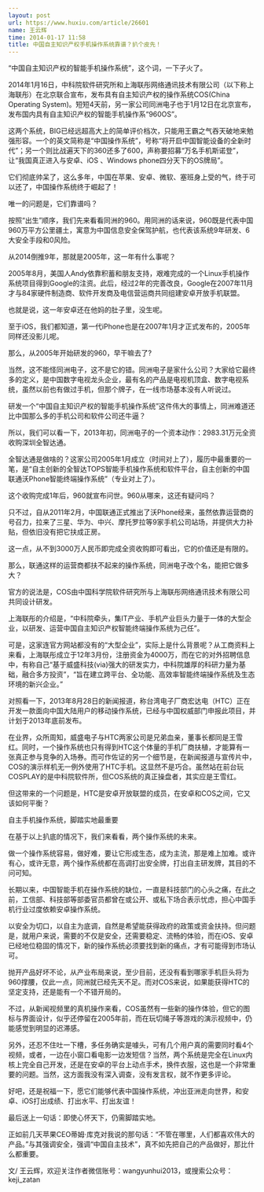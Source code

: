 ```yaml
---
layout: post
url: https://www.huxiu.com/article/26601
name: 王云辉
time: 2014-01-17 11:58
title: 中国自主知识产权手机操作系统靠谱？扒个皮先！
---
```

“中国自主知识产权的智能手机操作系统”，这个词，一下子火了。

2014年1月16日，中科院软件研究所和上海联彤网络通讯技术有限公司（以下称上海联彤）在北京联合宣布，发布具有自主知识产权的操作系统COS(China Operating System)。短短4天前，另一家公司同洲电子也于1月12日在北京宣布，发布国内具有自主知识产权的智能手机操作系“960OS”。

这两个系统，BIG已经远超高大上的简单评价档次，只能用王霸之气吞天破地来勉强形容。一个的英文简称是“中国操作系统”，号称“将开启中国智能设备的全新时代”；另一个则比战遍天下的360还多了600，声称要招募“万名手机斯诺登”，让“我国真正进入与安卓、iOS 、Windows phone四分天下的OS牌局”。

它们彻底帅呆了，这么多年，中国在苹果、安卓、微软、塞班身上受的气，终于可以还了，中国操作系统终于崛起了！

唯一的问题是，它们靠谱吗？

按照“出生”顺序，我们先来看看同洲的960。用同洲的话来说，960既是代表中国960万平方公里疆土，寓意为中国信息安全保驾护航，也代表该系统9年研发、6大安全手段和0风险。

从2014倒推9年，那就是2005年，这一年有什么事呢？

2005年8月，美国人Andy依靠积蓄和朋友支持，艰难完成的一个Linux手机操作系统项目得到Google的注资。此后，经过2年的完善改良，Google在2007年11月才与84家硬件制造商、软件开发商及电信营运商共同组建安卓开放手机联盟。

也就是说，这一年安卓还在他妈的肚子里，没生呢。

至于iOS，我们都知道，第一代iPhone也是在2007年1月才正式发布的，2005年同样还没影儿呢。

那么，从2005年开始研发的960，早干嘛去了?

当然，这不能怪同洲电子，这不是它的错。同洲电子是家什么公司？大家给它最终多的定义，是中国数字电视龙头企业，最有名的产品是电视机顶盒、数字电视系统，虽然以前也有做过手机，但那个牌子，在一线市场基本没有人听说过。

研发一个“中国自主知识产权的智能手机操作系统”这件伟大的事情上，同洲难道还比中国那么多的手机公司和软件公司还牛逼？

所以，我们可以看一下，2013年初，同洲电子的一个资本动作：2983.31万元全资收购深圳全智达通。

全智达通是做啥的？这家公司2005年1月成立（时间对上了），履历中最重要的一笔，是“自主创新的全智达TOPS智能手机操作系统和软件平台，自主创新的中国联通沃Phone智能终端操作系统”（专业对上了）。

这个收购完成1年后，960就宣布问世。960从哪来，这还有疑问吗？

只不过，自从2011年2月，中国联通正式推出了沃Phone经来，虽然依靠运营商的号召力，拉来了三星、华为、中兴、摩托罗拉等9家手机公司站场，并提供大力补贴，但依旧没有把它扶成正房。

这一点，从不到3000万人民币即完成全资收购即可看出，它的价值还是有限的。

那么，联通这样的运营商都扶不起来的操作系统，同洲电子改个名，能把它做多大？

官方的说法是，COS由中国科学院软件研究所与上海联彤网络通讯技术有限公司共同设计研发。

上海联彤的介绍是，“中科院牵头，集IT产业、手机产业巨头力量于一体的大型企业，以研发、运营中国自主知识产权智能终端操作系统为己任”。

可是，这家连官方网站都没有的“大型企业”，实际上是什么背景呢？从工商资料上来看，上海联彤成立于12年3月份，注册资金为4000万，而在它的对外招聘信息中，有称自己“基于威盛科技(via)强大的研发实力，中科院雄厚的科研力量为基础，融合多方投资”，“旨在建立跨平台、全功能、高效率智能终端操作系统及生态环境的新兴企业。”

对照看一下，2013年8月28日的新闻报道，称台湾电子厂商宏达电（HTC）正在开发一款面向中国大陆用户的移动操作系统，已经与中国权威部门申报此项目，并计划于2013年底前发布。

在业界，众所周知，威盛电子与HTC两家公司是兄弟血亲，董事长都同是王雪红。同时，一个操作系统也只有得到HTC这个体量的手机厂商扶植，才能算有一张真正参与竞争的入场券。而可作佐证的另一个细节是，在新闻报道与宣传片中，COS的演示样机无一例外使用了HTC手机。这显然不是巧合。虽然站在前台玩COSPLAY的是中科院软件所，但COS系统的真正操盘者，其实应是王雪红。

但这带来的一个问题是，HTC是安卓开放联盟的成员，在安卓和COS之间，它又该如何平衡？

自主手机操作系统，脚踏实地最重要

在基于以上扒底的情况下，我们来看看，两个操作系统的未来。

做一个操作系统容易，做好难，要让它形成生态，成为主流，那是难上加难。或许有心，或许无意，两个操作系统都在高调打出安全牌，打出自主研发牌，其目的不问可知。

长期以来，中国智能手机在操作系统的缺位，一直是科技部门的心头之痛，在此之前，工信部、科技部等部委官员都曾在或公开、或私下场合表示忧虑，担心中国手机行业过度依赖安卓操作系统。

以安全为切口，以自主为底调，自然是希望能获得政府的政策或资金扶持。但问题是，就用户来说，需要的不仅是安全，还需要稳定、流畅的体验，而在iOS、安卓已经地位稳固的情况下，新的操作系统必须要找到新的痛点，才有可能得到市场认可。

抛开产品好坏不论，从产业布局来说，至少目前，还没有看到哪家手机巨头将为960撑腰，仅此一点，同洲就已经先天不足。而对COS来说，如果能获得HTC的坚定支持，还是能有一个不错开局的。

不过，从新闻视频里的真机操作来看，COS虽然有一些新的操作体验，但它的图标与界面设计，似乎还停留在2005年前，而在玩切绳子等游戏的演示视频中，仍能感觉到明显的迟滞感。

另外，还忍不住吐一下槽，多任务确实是噱头，可有几个用户真的需要同时看4个视频，或者，一边在小窗口看电影一边发短信？当然，两个系统是完全在Linux内核上完全自己开发，还是在安卓的平台上动点手术，换件衣服，这也是一个非常重要的问题。当然，这方面我没有深入调查，没有发言权，就不作更多评论。

好吧，还是祝福一下，愿它们能够代表中国操作系统，冲出亚洲走向世界，和安卓、iOS打出成绩、打出水平、打出友谊！

最后送上一句话：即使心怀天下，仍需脚踏实地。

正如前几天苹果CEO蒂姆·库克对我说的那句话：“不管在哪里，人们都喜欢伟大的产品。”与其强调安全，强调“中国自主技术”，真不如先把自己的产品做好，那比什么都重要。

文/ 王云辉，欢迎关注作者微信账号：wangyunhui2013，或搜索公众号：keji_zatan

